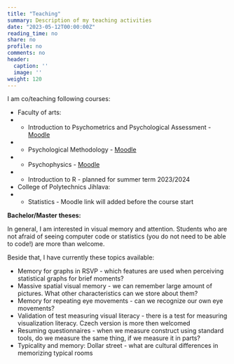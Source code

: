 ```yaml
---
title: "Teaching"
summary: Description of my teaching activities
date: "2023-05-12T00:00:00Z"
reading_time: no
share: no
profile: no
comments: no
header:
  caption: ''
  image: ''
weight: 120  
---
```



I am co/teaching following courses:

* Faculty of arts:
* * Introduction to Psychometrics and Psychological Assessment - [Moodle](https://dl1.cuni.cz/course/view.php?id=7432)
* * Psychological Methodology - [Moodle](https://dl1.cuni.cz/course/view.php?id=10232)
* * Psychophysics - [Moodle](https://dl1.cuni.cz/course/view.php?id=11781)
* * Introduction to R - planned for summer term 2023/2024
* College of Polytechnics Jihlava:
* * Statistics - Moodle link will added before the course start

**Bachelor/Master theses:**

In general, I am interested in visual memory and attention. Students who are not afraid of seeing computer code or statistics (you do not need to be able to code!) are more than welcome.

Beside that, I have currently these topics available:

* Memory for graphs in RSVP - which features are used when perceiving statistical graphs for brief moments?
* Massive spatial visual memory - we can remember large amount of pictures. What other characteristics can we store about them? 
* Memory for repeating eye movements - can we recognize our own eye movements?
* Validation of test measuring visual literacy - there is a test for measuring visualization literacy. Czech version is more then welcomed
* Resuming questionnaires - when we measure construct using standard tools, do we measure the same thing, if we measure it in parts?
* Typicality and memory: Dollar street - what are cultural differences in memorizing typical rooms

